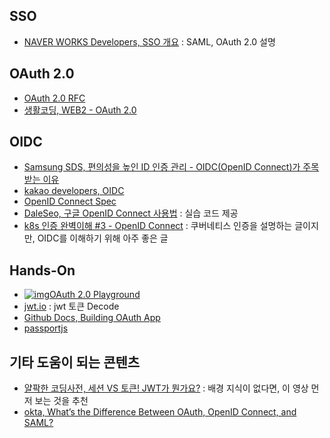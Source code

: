 ## SSO

- [NAVER WORKS Developers, SSO 개요](https://developers.worksmobile.com/kr/document/2001001?lang=ko) : SAML, OAuth 2.0 설명



## OAuth 2.0

- [OAuth 2.0 RFC](https://www.ietf.org/rfc/rfc6750.txt)
- [생활코딩, WEB2 - OAuth 2.0](https://opentutorials.org/course/3405)



## OIDC

- [Samsung SDS, 편의성을 높인 ID 인증 관리 - OIDC(OpenID Connect)가 주목 받는 이유](https://www.samsungsds.com/kr/insights/oidc.html)
- [kakao developers, OIDC](https://developers.kakao.com/docs/latest/ko/kakaologin/common#oidc)
- [OpenID Connect Spec](https://openid.net/specs/openid-connect-core-1_0.html)
- [DaleSeo, 구글 OpenID Connect 사용법](https://www.daleseo.com/google-oidc/) : 실습 코드 제공
- [k8s 인증 완벽이해 #3 - OpenID Connect](https://coffeewhale.com/kubernetes/authentication/oidc/2020/05/04/auth03/) : 쿠버네티스 인증을 설명하는 글이지만, OIDC를 이해하기 위해 아주 좋은 글



## Hands-On

- [![img](https://developers.google.com/oauthplayground/assets/images/oauth-2-sm.png)OAuth 2.0 Playground](https://developers.google.com/oauthplayground/)
- [jwt.io](https://jwt.io/) : jwt 토큰 Decode
- [Github Docs, Building OAuth App](https://docs.github.com/en/developers/apps/building-oauth-apps/creating-an-oauth-app)
- [passportjs](https://www.passportjs.org/concepts/authentication/oauth/)



## 기타 도움이 되는 콘텐츠

- [얄팍한 코딩사전, 세션 VS 토큰! JWT가 뭔가요?](https://youtu.be/1QiOXWEbqYQ) : 배경 지식이 없다면, 이 영상 먼저 보는 것을 추천
- [okta, What’s the Difference Between OAuth, OpenID Connect, and SAML?](https://www.okta.com/identity-101/whats-the-difference-between-oauth-openid-connect-and-saml/)